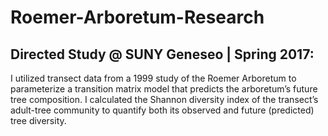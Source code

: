 # Roemer-Arboretum-Research
## Directed Study @ SUNY Geneseo | Spring 2017: 

I utilized transect data from a 1999 study of the Roemer Arboretum to parameterize a transition matrix model that predicts the arboretum’s future tree composition. I calculated the Shannon diversity index of the transect’s adult-tree community to quantify both its observed and future (predicted) tree diversity. 
